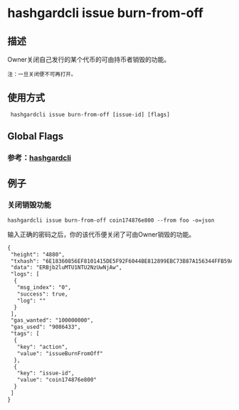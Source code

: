 # hashgardcli issue burn-from-off

## 描述
Owner关闭自己发行的某个代币的可由持币者销毁的功能。
```
注：一旦关闭便不可再打开。
```
## 使用方式
```
 hashgardcli issue burn-from-off [issue-id] [flags]
```
## Global Flags

 ### 参考：[hashgardcli](../README.md)

## 例子
### 关闭销毁功能
```shell
hashgardcli issue burn-from-off coin174876e800 --from foo -o=json
```
输入正确的密码之后，你的该代币便关闭了可由Owner销毁的功能。
```txt
{
 "height": "4880",
 "txhash": "6E18360856EF8101415DE5F92F6044BE812899EBC73B87A156344FFB59ACD193",
 "data": "ERBjb2luMTU1NTU2NzUwNjAw",
 "logs": [
  {
   "msg_index": "0",
   "success": true,
   "log": ""
  }
 ],
 "gas_wanted": "100000000",
 "gas_used": "9086433",
 "tags": [
  {
   "key": "action",
   "value": "issueBurnFromOff"
  },
  {
   "key": "issue-id",
   "value": "coin174876e800"
  }
 ]
}
```
